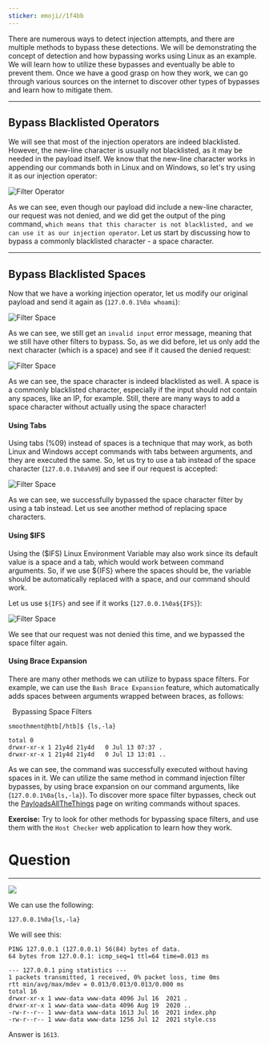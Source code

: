 ```yaml
---
sticker: emoji//1f4bb
---
```



There are numerous ways to detect injection attempts, and there are multiple methods to bypass these detections. We will be demonstrating the concept of detection and how bypassing works using Linux as an example. We will learn how to utilize these bypasses and eventually be able to prevent them. Once we have a good grasp on how they work, we can go through various sources on the internet to discover other types of bypasses and learn how to mitigate them.

---

## Bypass Blacklisted Operators

We will see that most of the injection operators are indeed blacklisted. However, the new-line character is usually not blacklisted, as it may be needed in the payload itself. We know that the new-line character works in appending our commands both in Linux and on Windows, so let's try using it as our injection operator: 

![Filter Operator](https://academy.hackthebox.com/storage/modules/109/cmdinj_filters_operator.jpg)

As we can see, even though our payload did include a new-line character, our request was not denied, and we did get the output of the ping command, `which means that this character is not blacklisted, and we can use it as our injection operator`. Let us start by discussing how to bypass a commonly blacklisted character - a space character.

---

## Bypass Blacklisted Spaces

Now that we have a working injection operator, let us modify our original payload and send it again as (`127.0.0.1%0a whoami`):

![Filter Space](https://academy.hackthebox.com/storage/modules/109/cmdinj_filters_spaces_1.jpg)

As we can see, we still get an `invalid input` error message, meaning that we still have other filters to bypass. So, as we did before, let us only add the next character (which is a space) and see if it caused the denied request: 

![Filter Space](https://academy.hackthebox.com/storage/modules/109/cmdinj_filters_spaces_2.jpg)

As we can see, the space character is indeed blacklisted as well. A space is a commonly blacklisted character, especially if the input should not contain any spaces, like an IP, for example. Still, there are many ways to add a space character without actually using the space character!

#### Using Tabs

Using tabs (%09) instead of spaces is a technique that may work, as both Linux and Windows accept commands with tabs between arguments, and they are executed the same. So, let us try to use a tab instead of the space character (`127.0.0.1%0a%09`) and see if our request is accepted: 

![Filter Space](https://academy.hackthebox.com/storage/modules/109/cmdinj_filters_spaces_3.jpg)

As we can see, we successfully bypassed the space character filter by using a tab instead. Let us see another method of replacing space characters.

#### Using $IFS

Using the ($IFS) Linux Environment Variable may also work since its default value is a space and a tab, which would work between command arguments. So, if we use ${IFS} where the spaces should be, the variable should be automatically replaced with a space, and our command should work.

Let us use `${IFS}` and see if it works (`127.0.0.1%0a${IFS}`): 

![Filter Space](https://academy.hackthebox.com/storage/modules/109/cmdinj_filters_spaces_4.jpg)

We see that our request was not denied this time, and we bypassed the space filter again.

#### Using Brace Expansion

There are many other methods we can utilize to bypass space filters. For example, we can use the `Bash Brace Expansion` feature, which automatically adds spaces between arguments wrapped between braces, as follows:

  Bypassing Space Filters

```shell-session
smoothment@htb[/htb]$ {ls,-la}

total 0
drwxr-xr-x 1 21y4d 21y4d   0 Jul 13 07:37 .
drwxr-xr-x 1 21y4d 21y4d   0 Jul 13 13:01 ..
```

As we can see, the command was successfully executed without having spaces in it. We can utilize the same method in command injection filter bypasses, by using brace expansion on our command arguments, like (`127.0.0.1%0a{ls,-la}`). To discover more space filter bypasses, check out the [PayloadsAllTheThings](https://github.com/swisskyrepo/PayloadsAllTheThings/tree/master/Command%20Injection#bypass-without-space) page on writing commands without spaces.

**Exercise:** Try to look for other methods for bypassing space filters, and use them with the `Host Checker` web application to learn how they work.

# Question
---

![](Pasted%20image%2020250205141609.png)

We can use the following:

```
127.0.0.1%0a{ls,-la}
```

We will see this:

```
PING 127.0.0.1 (127.0.0.1) 56(84) bytes of data.
64 bytes from 127.0.0.1: icmp_seq=1 ttl=64 time=0.013 ms

--- 127.0.0.1 ping statistics ---
1 packets transmitted, 1 received, 0% packet loss, time 0ms
rtt min/avg/max/mdev = 0.013/0.013/0.013/0.000 ms
total 16
drwxr-xr-x 1 www-data www-data 4096 Jul 16  2021 .
drwxr-xr-x 1 www-data www-data 4096 Aug 19  2020 ..
-rw-r--r-- 1 www-data www-data 1613 Jul 16  2021 index.php
-rw-r--r-- 1 www-data www-data 1256 Jul 12  2021 style.css
```

Answer is `1613`.

